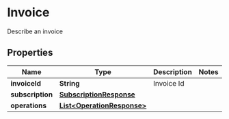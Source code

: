 

# Invoice

Describe an invoice
## Properties

Name | Type | Description | Notes
------------ | ------------- | ------------- | -------------
**invoiceId** | **String** | Invoice Id | 
**subscription** | [**SubscriptionResponse**](SubscriptionResponse.md) |  | 
**operations** | [**List&lt;OperationResponse&gt;**](OperationResponse.md) |  | 




